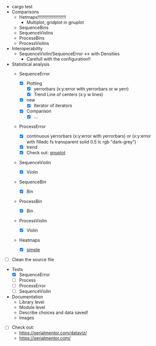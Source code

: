 - cargo test
- Comparisons
  - Hetmaps!!!!!!!!!!!!!!!!!!!!!!!
    - Multiplot, gridplot in gnuplot
  - SequenceBins
  - SequenceViolins
  - ProcessBins
  - ProcessViolins
- Interoperability 
  - SequenceViolin/SequenceError <-> with Densities
    - Carefull with the configuration!!
- Statistical analysis
  - SequenceError

    - [x] Plotting 
      - [x] yerrorbars (x:y:error with yerrorbars or w yerr)
      - [x] Trend Line of centers (x:y w lines)
    - [x] new
      - [x] Iterator of iterators
    - [x] Comparison
      - [x] ... 
  - ProcessError

    - [x] continuous yerrorbars (x:y:error with yerrorbars) or (x:y:error with filledc fs transparent solid 0.5 lc rgb "dark-grey")
    - [x] trend 
    - [x] Check out: [gnuplot](http://gnuplot.sourceforge.net/demo_5.4/errorbars.html) 
  - SequenceViolin

    - [x] Violin
  - SequenceBin
    - [x] Bin
  - ProcessBin
    - [x] Bin
  - ProcessViolin
    - [x] Violin
  - Heatmaps
      - [x] [simple](http://www.labbookpages.co.uk/software/gnuplot.html#heatmaps)
- [ ] Clean the source file
- Tests
  - [x] SequenceError
  - [ ] Process
  - [ ] ProcessError
  - [ ] SequenceViolin
- Documentation
  - Library level
  - Module level
  - Describe choices and data saved!
  - Images
- [ ] Check out: 
  - https://serialmentor.com/dataviz/
  - https://serialmentor.com/